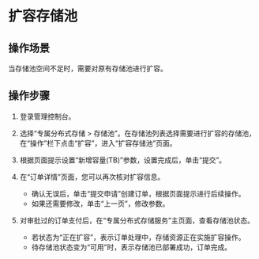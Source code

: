 # 扩容存储池<a name="zh-cn_topic_0081591948"></a>

## 操作场景<a name="section55030134"></a>

当存储池空间不足时，需要对原有存储池进行扩容。

## 操作步骤<a name="section25509161"></a>

1.  登录管理控制台。
2.  选择“专属分布式存储 \> 存储池”。在存储池列表选择需要进行扩容的存储池，在“操作”栏下点击“扩容”，进入“扩容存储池”页面。
3.  根据页面提示设置“新增容量\(TB\)”参数，设置完成后，单击“提交”。
4.  在“订单详情”页面，您可以再次核对扩容信息。
    -   确认无误后，单击“提交申请”创建订单，根据页面提示进行后续操作。
    -   如果还需要修改，单击“上一页”，修改参数。

5.  对审批过的订单支付后，在“专属分布式存储服务”主页面，查看存储池状态。
    -   若状态为“正在扩容”，表示订单处理中，存储资源正在实施扩容操作。
    -   待存储池状态变为“可用”时，表示存储池已部署成功，订单完成。


